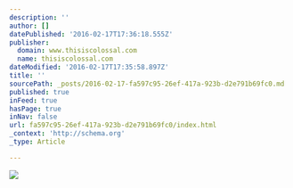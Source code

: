 ```yaml
---
description: ''
author: []
datePublished: '2016-02-17T17:36:18.555Z'
publisher:
  domain: www.thisiscolossal.com
  name: thisiscolossal.com
dateModified: '2016-02-17T17:35:58.897Z'
title: ''
sourcePath: _posts/2016-02-17-fa597c95-26ef-417a-923b-d2e791b69fc0.md
published: true
inFeed: true
hasPage: true
inNav: false
url: fa597c95-26ef-417a-923b-d2e791b69fc0/index.html
_context: 'http://schema.org'
_type: Article

---
```

![](http://www.thisiscolossal.com/wp-content/uploads/2015/03/florian-7.gif)